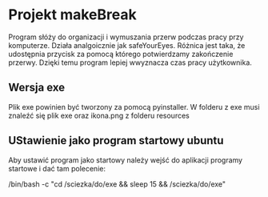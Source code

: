 # Projekt makeBreak

Program słóży do organizacji i wymuszania przerw podczas pracy przy komputerze. Działa analgoicznie jak safeYourEyes. Różnica jest taka, że udostępnia przycisk za pomocą którego potwierdzamy zakończenie przerwy. Dzięki temu program lepiej wwyznacza czas pracy użytkownika.

## Wersja exe
Plik exe powinien być tworzony za pomocą pyinstaller. W folderu z exe musi znaleźć się plik exe oraz ikona.png z folderu resources

## UStawienie jako program startowy ubuntu
Aby ustawić program jako startowy należy wejść do aplikacji programy startowe i dać tam polecenie:

/bin/bash -c "cd /sciezka/do/exe && sleep 15 && /sciezka/do/exe"
